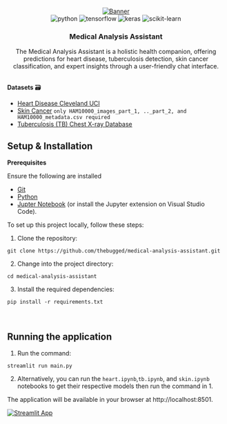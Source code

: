 <div align="center">
  <br />
    <a href="https://medical-analysis-assistant.streamlit.app" target="_blank">
      <img src="https://github.com/thebugged/medical-analysis-assistant/assets/74977495/f2641a1b-c0fd-48f7-980b-aeced92d93d6" alt="Banner">
    </a>
  <br />

  <div>
    <img src="https://img.shields.io/badge/-Python-black?style=for-the-badge&logoColor=white&logo=python&color=3776AB" alt="python" />
    <img src="https://img.shields.io/badge/-TensorFlow-black?style=for-the-badge&logoColor=white&logo=tensorflow&color=FF6F00" alt="tensorflow" />
    <img src="https://img.shields.io/badge/-Keras-black?style=for-the-badge&logoColor=white&logo=keras&color=D00000" alt="keras" />
    <img src="https://img.shields.io/badge/-scikit_learn-black?style=for-the-badge&logoColor=white&logo=scikitlearn&color=F7931E" alt="scikit-learn" />
</div>


  <h3 align="center">Medical Analysis Assistant</h3>

   <div align="center">
     The Medical Analysis Assistant is a holistic health companion, offering predictions for heart disease, tuberculosis detection, skin cancer classification, and expert insights through a user-friendly chat interface.
    </div>
</div>
<br/>

**Datasets** 🗃️
- [Heart Disease Cleveland UCI](https://www.kaggle.com/datasets/cherngs/heart-disease-cleveland-uci/data)
- [Skin Cancer](https://dataverse.harvard.edu/dataset.xhtml?persistentId=doi:10.7910/DVN/DBW86T)
`only HAM10000_images_part_1, .._part_2, and HAM10000_metadata.csv required`
- [Tuberculosis (TB) Chest X-ray Database](https://www.kaggle.com/datasets/tawsifurrahman/tuberculosis-tb-chest-xray-dataset)


## Setup & Installation
**Prerequisites**

Ensure the following are installed
- [Git](https://git-scm.com/)
- [Python](https://www.python.org/downloads/)
- [Jupter Notebook](https://jupyter.org/install) (or install the Jupyter extension on Visual Studio Code).
  
To set up this project locally, follow these steps:

1. Clone the repository:
```shell
git clone https://github.com/thebugged/medical-analysis-assistant.git
```

2. Change into the project directory: 
```shell
cd medical-analysis-assistant
```

3. Install the required dependencies: 
```shell
pip install -r requirements.txt
```
<br/>

## Running the application
1. Run the command: 
```shell
streamlit run main.py
```
2. Alternatively, you can run the `heart.ipynb`,`tb.ipynb`, and `skin.ipynb` notebooks to get their respective models then run the command in 1.

The application will be available in your browser at http://localhost:8501.

[![Streamlit App](https://static.streamlit.io/badges/streamlit_badge_black_white.svg)](https://medical-analysis-assistant.streamlit.app)
